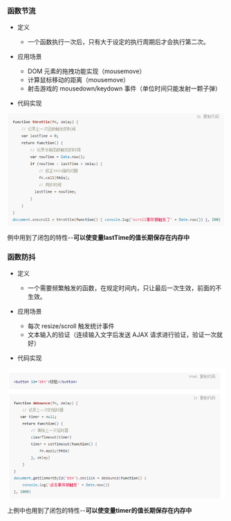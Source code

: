 ### 函数节流

- 定义
    - 一个函数执行一次后，只有大于设定的执行周期后才会执行第二次。

- 应用场景
    - DOM 元素的拖拽功能实现（mousemove）
    - 计算鼠标移动的距离（mousemove）
    - 射击游戏的 mousedown/keydown 事件（单位时间只能发射一颗子弹）

- 代码实现

![](img/函数节流.png)

例中用到了闭包的特性--**可以使变量lastTime的值长期保存在内存中**

### 函数防抖

- 定义
    - 一个需要频繁触发的函数，在规定时间内，只让最后一次生效，前面的不生效。

- 应用场景
    - 每次 resize/scroll 触发统计事件
    - 文本输入的验证（连续输入文字后发送 AJAX 请求进行验证，验证一次就好）

- 代码实现

![](img/函数防抖.png)

上例中也用到了闭包的特性--**可以使变量timer的值长期保存在内存中**